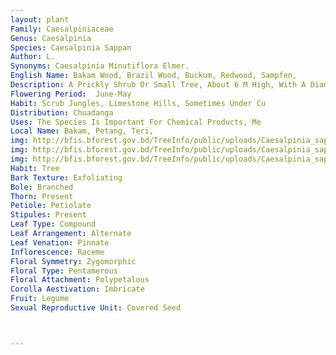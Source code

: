 ```yaml
---
layout: plant
Family: Caesalpiniaceae
Genus: Caesalpinia
Species: Caesalpinia Sappan
Author: L.
Synonyms: Caesalpinia Minutiflora Elmer.
English Name: Bakam Wood, Brazil Wood, Buckum, Redwood, Sampfen,
Description: A Prickly Shrub Or Small Tree, About 6 M High, With A Diameter Of 15-25 Cm. Leaves Compound, Stipulate, Stipules 2, C 3-4 Mm Long, Caducous, Rachis 15-40 Cm Long, Pinnae 10-13 Pairs, Opposite, Leaflets 10-18 Pairs, 1-2 Ã— 0.6-1.0 Cm, Elliptic-oblong, Very Oblique At The Base, Sessile, Obtuse, Slightly Emarginate At The Apex, Chartaceous, Adpressed Pubescent. Inflorescence Of Supra-axillary To Terminal Panicles, 30-40 Cm Long, Bracts Lanceolate, Acuminate, C 6 Mm Long, Caducous, Pedicels 1.5-2.0 Cm Long, Pubescent, Jointed Near The Top. Flowers Yellow, Pubescent. Calyx Tube Short, Bowl-shaped, Sepals 5, Golden-brown, Hairy Outside And Glabrous Inside, The Lowest One More Concave And Larger. Petals 5, Yellow, Obovate, The Standard Petal Smaller, Constricted Into A Claw, Hairy Inside Towards The Middle, Base Of Upper Petal Pink. Stamens 10, Filaments Slightly Longer Than The Petals, White, Woolly In Lower Half. Ovary Grey, Velvety, 3 To 6-ovuled. Fruit A Pod, 7-12 Ã— 1.5-2.0 Cm, Obovate, Obliquely Truncate, Woody, Oblong, Flattened, Sessile On Receptacle, Caudate At The Apex. Seeds 3-4 Per Pod.
Flowering Period:  June-May
Habit: Scrub Jungles, Limestone Hills, Sometimes Under Cu
Distribution: Chuadanga
Uses: The Species Is Important For Chemical Products, Me
Local Name: Bakam, Petang, Teri, 
img: http://bfis.bforest.gov.bd/TreeInfo/public/uploads/Caesalpinia_sappan.jpg
img: http://bfis.bforest.gov.bd/TreeInfo/public/uploads/Caesalpinia_sappan1.jpg
img: http://bfis.bforest.gov.bd/TreeInfo/public/uploads/Caesalpinia_sappan2.jpg
Habit: Tree
Bark Texture: Exfoliating
Bole: Branched
Thorn: Present
Petiole: Petiolate
Stipules: Present
Leaf Type: Compound
Leaf Arrangement: Alternate
Leaf Venation: Pinnate
Inflorescence: Raceme
Floral Symmetry: Zygomorphic
Floral Type: Pentamerous
Floral Attachment: Polypetalous
Corolla Aestivation: Imbricate
Fruit: Legume
Sexual Reproductive Unit: Covered Seed



---
```


